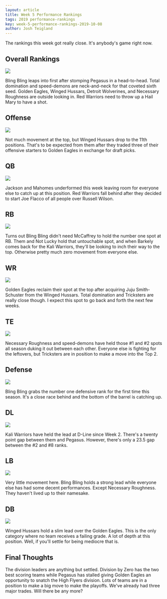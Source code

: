 ```yaml
---
layout: article
title: Week 5 Performance Rankings
tags: 2019 performance-rankings
key: week-5-performance-rankings-2019-10-08
author: Josh Teigland
---
```


The rankings this week got really close. It's anybody's game right now.

<!--more-->

## Overall Rankings

![](/post-assets/2019/2019-10-08/2019-week-5-overall.png)

Bling Bling leaps into first after stomping Pegasus in a head-to-head. Total domination and speed-demons are neck-and-neck for that coveted sixth seed. Golden Eagles, Winged Hussars, Detroit Wolverines, and Necessary Roughness are outside looking in. Red Warriors need to throw up a Hail Mary to have a shot.

## Offense

![](/post-assets/2019/2019-10-08/2019-week-5-offense.png)

Not much movement at the top, but Winged Hussars drop to the 11th positions. That's to be expected from them after they traded three of their offensive starters to Golden Eagles in exchange for draft picks.

## QB

![](/post-assets/2019/2019-10-08/2019-week-5-qb.png)

Jackson and Mahomes underformed this week leaving room for everyone else to catch up at this position. Red Warriors fall behind after they decided to start Joe Flacco of all people over Russell Wilson.

## RB

![](/post-assets/2019/2019-10-08/2019-week-5-rb.png)

Turns out Bling Bling didn't need McCaffrey to hold the number one spot at RB. Them and Not Lucky hold that untouchable spot, and when Barkely comes back for the Kali Warriors, they'll be looking to inch their way to the top. Otherwise pretty much zero movement from everyone else.

## WR

![](/post-assets/2019/2019-10-08/2019-week-5-wr.png)

Golden Eagles reclaim their spot at the top after acquiring Juju Smith-Schuster from the Winged Hussars. Total domination and Tricksters are really close though. I expect this spot to go back and forth the next few weeks.

## TE

![](/post-assets/2019/2019-10-08/2019-week-5-te.png)

Necessary Roughness and speed-demons have held those #1 and #2 spots all season duking it out between each other. Everyone else is fighting for the leftovers, but Tricksters are in position to make a move into the Top 2.

## Defense

![](/post-assets/2019/2019-10-08/2019-week-5-defense.png)

Bling Bling grabs the number one defensive rank for the first time this season. It's a close race behind and the bottom of the barrel is catching up.

## DL

![](/post-assets/2019/2019-10-08/2019-week-5-dl.png)

Kali Warriors have held the lead at D-Line since Week 2. There's a twenty point gap between them and Pegasus. However, there's only a 23.5 gap between the #2 and #8 ranks.

## LB

![](/post-assets/2019/2019-10-08/2019-week-5-lb.png)

Very little movement here. Bling Bling holds a strong lead while everyone else has had some decent performances. Except Necessary Roughness. They haven't lived up to their namesake.

## DB

![](/post-assets/2019/2019-10-08/2019-week-5-db.png)

Winged Hussars hold a slim lead over the Golden Eagles. This is the only category where no team receives a failing grade. A lot of depth at this position. Well, if you'll settle for being mediocre that is.

## Final Thoughts

The division leaders are anything but settled. Division by Zero has the two best scoring teams while Pegasus has stalled giving Golden Eagles an opportunity to snatch the High Flyers division. Lots of teams are in a position to make a big move to make the playoffs. We've already had three major trades. Will there be any more?
